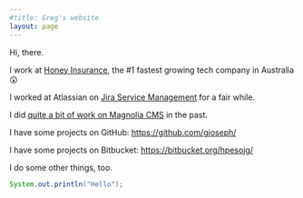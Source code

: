 ```yaml
---
#title: Greg's website 
layout: page 
---
```

Hi, there.

I work at [Honey Insurance](https://www.honeyinsurance.com/), the #1 fastest growing tech company in Australia 😲

I worked at Atlassian on [Jira Service Management](https://www.atlassian.com/software/jira/service-management/features/service-desk)
for a fair while.

I did [quite a bit of work on Magnolia CMS](https://git.magnolia-cms.com/ " ‒ it lookslike the core product is not available in their open source [repo](https://bitbucket.org/magnolia-cms/workspace/repositories/)[sitories](https://github.com/magnolia-cms) anymore ☹️") in the past.

I have some projects on GitHub: https://github.com/gjoseph/

I have some projects on Bitbucket: https://bitbucket.org/hpesojg/

I do some other things, too.

```java
System.out.println("Hello");
```

